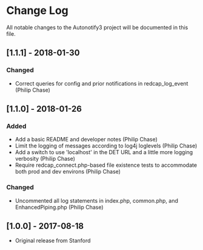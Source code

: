 # Change Log
All notable changes to the Autonotify3 project will be documented in this file.


## [1.1.1] - 2018-01-30
### Changed
- Correct queries for config and prior notifications in redcap_log_event (Philip Chase)


## [1.1.0] - 2018-01-26
### Added
- Add a basic README and developer notes (Philip Chase)
- Limit the logging of messages according to log4j loglevels (Philip Chase)
- Add a switch to use 'localhost' in the DET URL and a little more logging verbosity (Philip Chase)
- Require redcap_connect.php-based file existence tests to accommodate both prod and dev environs (Philip Chase)

### Changed
- Uncommented all log statements in index.php, common.php, and EnhancedPiping.php (Philip Chase)


## [1.0.0] - 2017-08-18
- Original release from Stanford
